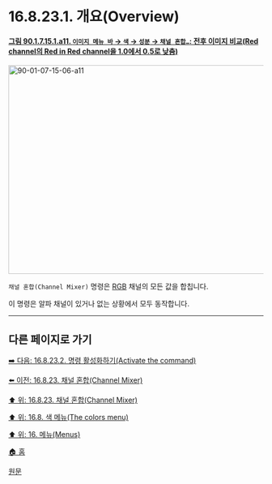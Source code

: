 # 16.8.23.1. 개요(Overview)

<a id="90-01-07-15-01-a11"></a>

#### [그림 90.1.7.15.1.a11. `이미지 메뉴 바` → `색` → `성분` → `채널 혼합…`: 전후 이미지 비교(Red channel의 Red in Red channel을 1.0에서 0.5로 낮춤)](./90-01-07-15-01-channel_mixer.md#90-01-07-15-01-a11)
<img width="640" height="412" alt="90-01-07-15-06-a11" src="https://github.com/user-attachments/assets/c1a6cf6f-b89e-476a-9cc9-b2a1c002972a" />

`채널 혼합(Channel Mixer)` 명령은 [RGB](./19-glossaryx-color_mode_rgb.md) 채널의 모든 값을 합칩니다.

이 명령은 알파 채널이 있거나 없는 상황에서 모두 동작합니다.

***

## 다른 페이지로 가기

[➡️ 다음: 16.8.23.2. 명령 활성화하기(Activate the command)](./16-08-23-02-activate_the_command.md)

[⬅️ 이전: 16.8.23. 채널 혼합(Channel Mixer)](./16-08-23-00-channel-mixer.md)

[⬆️ 위: 16.8.23. 채널 혼합(Channel Mixer)](./16-08-23-00-channel-mixer.md)

[⬆️ 위: 16.8. 색 메뉴(The colors menu)](./16-08-00-the-colors-menu.md)

[⬆️ 위: 16. 메뉴(Menus)](./16-00-menus.md)

[🏠 홈](./00-home.md)

[원문](https://docs.gimp.org/2.10/ko/gimp-filter-channel-mixer.html#idm32034)